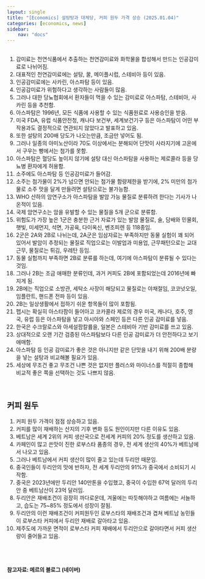 ```yaml
---
layout: single
title: "[Economics] 설탕탕과 대체당, 커피 원두 가격 상승 (2025.01.04)"
categories: [economics, news]
sidebar:
    nav: "docs"
---
```


## 
1. 감미료는 천연식품에서 추출하는 천연감미료와 화학물을 합성해서 만드는 인공감미료로 나뉘어짐.
1. 대표적인 천연감미료에는 설탕, 꿀, 메이플시럽, 스테비아 등이 있음.
1. 인공감미료에는 사카린, 아스파탐 등이 있음.
1. 인공감미료가 위험하다고 생각하는 사람들이 많음.
1. 그러나 대한 당뇨협회에서 환자들이 먹을 수 있는 감미료로 아스파탐, 스테비아, 사카린 등을 추천함.
1. 아스파탐은 1996년, 모든 식품에 사용할 수 있는 식품원료로 사용승인을 받음.
1. 미국 FDA, 유럽 식품안전청, 캐나다 보건부, 세계보건기구 등은 아스파탐이 어떤 부작용과도 결정적으로 연관되지 않았다고 발표하고 있음.
1. 또한 설탕의 200배 당도가 나오는만큼, 조금만 넣어도 됨.
1. 그러나 일종의 아미노산이라 70도 이상에서는 분해되어 단맛이 사라지기에 고온에서 구우는 빵에서는 첨가를 못함.
1. 아스파탐은 혈당도 높이지 않기에 설탕 대신 아스파탐을 사용하는 제로콜라 등을 당뇨병 환자에게 허용함.
1. 소주에도 아스파탐 등 인공감미료가 들어감.
1. 소주는 첨가물이 2%가 넘으면 안되는 첨가물 함량제한을 받기에, 2% 미만의 첨가물로 소주 맛을 달게 만들려면 설탕으로는 불가능함.
1. WHO 산하의 암연구소가 아스파탐을 발암 가능 물질로 분류하려 한다는 기사가 나온적이 있음.
1. 국제 암연구소는 암을 유발할 수 있는 물질을 5개 군으로 분류함.
1. 위험도가 가장 높은 1군은 충분한 근거 자료가 있는 발암 물질로, 술, 담배와 민물회, 햇빛, 미세먼지, 석면, 가공육, 다이옥신, 벤조피렌 등 118종임.
1. 2군은 2A와 2B로 나뉘는데, 2A군은 임삼자료는 부족하지만 동물 실험이 꽤 되어 있어서 발암이 추정되는 물질로 직업으로는 이발업과 미용업, 근무패턴으로는 교대 근무, 물질로는 튀김, 우레탄 등임.
1. 동물 실험까지 부족하면 2B로 분류를 하는데, 여기에 아스파탐이 분류될 수 있다는 것임.
1. 그러나 2B는 조금 애매한 분류인데, 과거 커피도 2B에 포함되었는데 2016년에 빠지게 됨.
1. 2B에는 직업으로 소방관, 세탁소 사장이 해당되고 물질로는 야채절임, 코코넛오일, 임플란트, 핸드폰 전파 등이 있음.
1. 2B는 일상생활에서 접하기 쉬운 항목들이 많이 포함됨.
1. 펩시는 확실히 아스타팜이 들어아고 코카콜라 제로의 경우 미국, 캐나다, 호주, 영국, 유럽 등은 아스파탐을 넣고 아시아와 스페인 등은 다른 인공 감미료를 넣음.
1. 한국은 수크랄로스와 아세설팜칼륨을, 일본은 스테비아 기반 감미료를 쓰고 있음.
1. 상대적으로 오랜 기간 검증된 아스파탐보다 다른 인공 감미료가 더 안전하다고 보기 애매함.
1. 아스파탐 등 인공 감미료가 좋은 것은 아니지만 같은 단맛을 내기 위해 200배 분량을 넣는 설탕과 비교해볼 필요가 있음.
1. 세상에 무조건 좋고 무조건 나쁜 것은 없지만 플러스와 마이너스를 적절히 종합해 비교적 좋은 쪽을 선택하는 것도 나쁘지 않음.


<br/>

## 커피 원두
1. 커피 원두 가격이 점점 상승하고 있음.
1. 커피를 많이 재배하는 산지의 기후 변화 등도 원인이지만 다른 이유도 있음.
1. 베트남은 세계 2위의 커피 생산국으로 전세계 커피의 20% 정도를 생산하고 있음.
1. 카페인이 많고 쓴맛이 진한 로부스타 품종의 경우, 전 세계 생산의 40%가 베트남에서 나오고 있음.
1. 그러나 베트남에서 커피 생산이 많이 줄고 있는데 두리안 때문임.
1. 중국인들이 두리안의 맛에 반하자, 전 세계 두리안의 91%가 중국에서 소비되기 시작함.
1. 중국은 2023년에만 두리안 140만톤을 수입했고, 중국이 수입한 67억 달러의 두리안 중 베트남산이 23억 달러임.
1. 두리안은 재배조건이 굉장히 까다로운데, 겨울에는 따듯해야하고 여름에는 서늘하고, 습도는 75~85% 정도에서 성장이 잘됨.
1. 두리안의 이런 재배조건이 커피원두인 로부스타의 재배조건과 겹쳐 베트남 농민들이 로부스타 커피에서 두리안 재배로 갈아타고 있음.
1. 제주도에 가까운 면적이 로부스타 커피 재배에서 두리안으로 갈아타면서 커피 생산량이 줄어들고 있음.



<br/>
<br/>

#### 참고자료: 메르의 블로그 (네이버) 